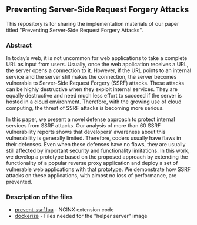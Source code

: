 ## Preventing Server-Side Request Forgery Attacks

This repository is for sharing the implementation materials of our paper titled "Preventing Server-Side Request Forgery Attacks".

### Abstract
In today’s web, it is not uncommon for web applications to take a complete URL as input from users. Usually, once the web application receives a URL, the server opens a connection to it. However, if the URL points to an internal service and the server still makes the connection, the server becomes vulnerable to Server-Side Request Forgery (SSRF) attacks. These attacks can be highly destructive when they exploit internal services. They are equally destructive and need much less effort to succeed if the server is hosted in a cloud environment. Therefore, with the growing use of cloud computing, the threat of SSRF attacks is becoming more serious.

In this paper, we present a novel defense approach to protect internal services from SSRF attacks. Our analysis of more than 60 SSRF vulnerability reports shows that developers’ awareness about this vulnerability is generally limited. Therefore, coders usually have flaws in their defenses. Even when these defenses have no
flaws, they are usually still affected by important security and functionality limitations. In this work, we develop a prototype based on the proposed approach by extending the functionality of a popular reverse proxy application and deploy a set of vulnerable web applications with that prototype. We demonstrate how SSRF attacks on these applications, with almost no loss of performance, are prevented.

### Description of the files
- [prevent-ssrf.lua](https://github.com/bahruzjabiyev/prevent-ssrf/blob/master/prevent-ssrf.lua) - NGINX extension code
- [dockerize](https://github.com/bahruzjabiyev/prevent-ssrf/tree/master/dockerize) - Files needed for the "helper server" image
